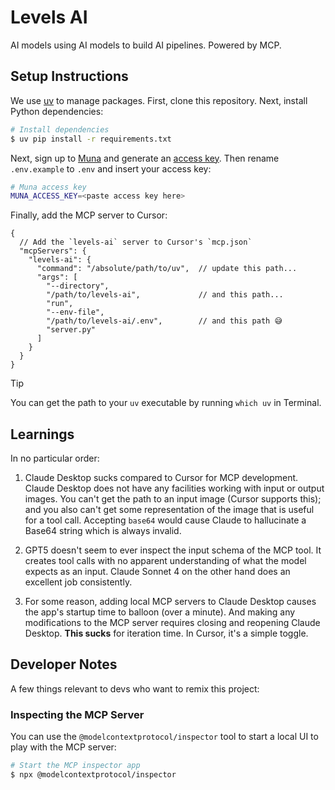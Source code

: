 # Levels AI
AI models using AI models to build AI pipelines. Powered by MCP.

## Setup Instructions
We use [uv](https://docs.astral.sh/uv/getting-started/installation/) to manage packages.
First, clone this repository. Next, install Python dependencies:
```sh
# Install dependencies
$ uv pip install -r requirements.txt
```

Next, sign up to [Muna](https://muna.ai) and generate an [access key](https://www.muna.ai/settings/developer). Then rename `.env.example` to `.env` and insert your access key:
```bash
# Muna access key
MUNA_ACCESS_KEY=<paste access key here>
```

Finally, add the MCP server to Cursor:
```json5
{
  // Add the `levels-ai` server to Cursor's `mcp.json`
  "mcpServers": {
    "levels-ai": {
      "command": "/absolute/path/to/uv",  // update this path...
      "args": [
        "--directory",
        "/path/to/levels-ai",             // and this path...
        "run",
        "--env-file",
        "/path/to/levels-ai/.env",        // and this path 😅
        "server.py"
      ]
    }
  }
}
```

> [!TIP]
> You can get the path to your `uv` executable by running `which uv` in Terminal.

## Learnings
In no particular order:

1. Claude Desktop sucks compared to Cursor for MCP development. Claude Desktop does not have any 
facilities working with input or output images. You can't get the path to an input image (Cursor supports this); and you also can't get some representation of the image that is useful for a tool call. Accepting `base64` would cause Claude to hallucinate a Base64 string which is always invalid.

2. GPT5 doesn't seem to ever inspect the input schema of the MCP tool. It creates tool calls with no 
apparent understanding of what the model expects as an input. Claude Sonnet 4 on the other hand does an 
excellent job consistently.

3. For some reason, adding local MCP servers to Claude Desktop causes the app's startup time to balloon 
(over a minute). And making any modifications to the MCP server requires closing and reopening Claude Desktop.
**This sucks** for iteration time. In Cursor, it's a simple toggle.

## Developer Notes
A few things relevant to devs who want to remix this project:

### Inspecting the MCP Server
You can use the `@modelcontextprotocol/inspector` tool to start a local UI to play with the MCP server:
```sh
# Start the MCP inspector app
$ npx @modelcontextprotocol/inspector
```